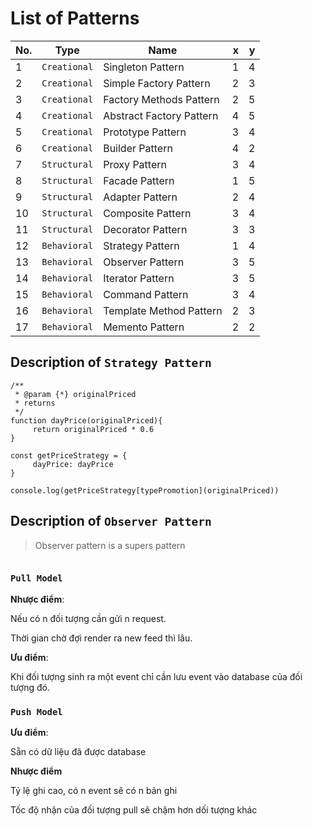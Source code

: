 # List of Patterns

| No. | Type         | Name                     |   x |   y |
| :-- | ------------ | ------------------------ | --: | --: |
| 1   | `Creational` | Singleton Pattern        |   1 |   4 |
| 2   | `Creational` | Simple Factory Pattern   |   2 |   3 |
| 3   | `Creational` | Factory Methods Pattern  |   2 |   5 |
| 4   | `Creational` | Abstract Factory Pattern |   4 |   5 |
| 5   | `Creational` | Prototype Pattern        |   3 |   4 |
| 6   | `Creational` | Builder Pattern          |   4 |   2 |
| 7   | `Structural` | Proxy Pattern            |   3 |   4 |
| 8   | `Structural` | Facade Pattern           |   1 |   5 |
| 9   | `Structural` | Adapter Pattern          |   2 |   4 |
| 10  | `Structural` | Composite Pattern        |   3 |   4 |
| 11  | `Structural` | Decorator Pattern        |   3 |   3 |
| 12  | `Behavioral` | Strategy Pattern         |   1 |   4 |
| 13  | `Behavioral` | Observer Pattern         |   3 |   5 |
| 14  | `Behavioral` | Iterator Pattern         |   3 |   5 |
| 15  | `Behavioral` | Command Pattern          |   3 |   4 |
| 16  | `Behavioral` | Template Method Pattern  |   2 |   3 |
| 17  | `Behavioral` | Memento Pattern          |   2 |   2 |

## Description of `Strategy Pattern`

```
/**
 * @param {*} originalPriced
 * returns
 */
function dayPrice(originalPriced){
     return originalPriced * 0.6
}

const getPriceStrategy = {
     dayPrice: dayPrice
}

console.log(getPriceStrategy[typePromotion](originalPriced))
```

## Description of `Observer Pattern`

> Observer pattern is a supers pattern

```

```

### `Pull Model`

**Nhược điểm**:

Nếu có n đối tượng cần gửi n request.

Thời gian chờ đợi render ra new feed thì lâu.

**Ưu điểm**:

Khi đối tượng sinh ra một event chỉ cần lưu event vào database của đối tượng đó.

### `Push Model`

**Ưu điểm**:

Sẵn có dữ liệu đã được database

**Nhược điểm**

Tỷ lệ ghi cao, có n event sẽ có n bản ghi

Tốc độ nhận của đối tượng pull sẽ chậm hơn dối tượng khác
